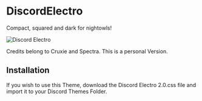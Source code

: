# DiscordElectro

Compact, squared and dark for nightowls!

![Discord Electro](https://i.imgur.com/Yyy7nIn.png)


Credits belong to Cruxie and Spectra. This is a personal Version.


## Installation

If you wish to use this Theme, download the Discord Electro 2.0.css file and import it to your Discord Themes Folder.
